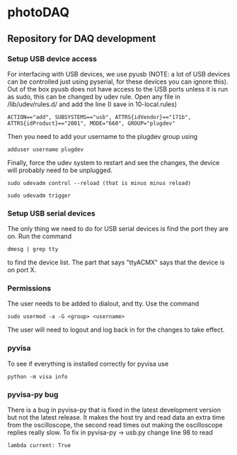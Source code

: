 # photoDAQ

## Repository for DAQ development

### Setup USB device access

For interfacing with USB devices, we use pyusb (NOTE: a lot of USB devices can be controlled just using pyserial, for these devices you can ignore this). 
Out of the box pyusb does not have access to the USB ports unless it is run as sudo, this can be changed by udev rule.
Open any file in /lib/udev/rules.d/ and add the line (I save in 10-local.rules)
```
ACTION=="add", SUBSYSTEMS=="usb", ATTRS{idVendor}=="171b", ATTRS{idProduct}=="2001", MODE="660", GROUP="plugdev"
```
Then you need to add your username to the plugdev group using
```
adduser username plugdev
```
Finally, force the udev system to restart and see the changes, the device will probably need to be unplugged.
```
sudo udevadm control --reload (that is minus minus reload)
```
```
sudo udevadm trigger
```

### Setup USB serial devices

The only thing we need to do for USB serial devices is find the port they are on.
Run the command
```
dmesg | grep tty
```
to find the device list. 
The part that says "ttyACMX" says that the device is on port X.

### Permissions

The user needs to be added to dialout, and tty. Use the command
```
sudo usermod -a -G <group> <username>
```
The user will need to logout and log back in for the changes to take effect.

### pyvisa

To see if everything is installed correctly for pyvisa use
```
python -m visa info
``` 

### pyvisa-py bug

There is a bug in pyvisa-py that is fixed in the latest development version but not the latest release.
It makes the host try and read data an extra time from the oscilloscope, the second read times out making the oscilloscope replies really slow.
To fix in pyvisa-py -> usb.py change line 98 to read
```
lambda current: True
```